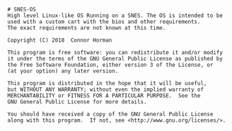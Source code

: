     # SNES-OS
    High level Linux-like OS Running on a SNES. The OS is intended to be used with a custom cart with the bios and other requirements.
    The exact requirements are not known at this time.
    
    Copyright (C) 2018  Connor Horman

    This program is free software: you can redistribute it and/or modify
    it under the terms of the GNU General Public License as published by
    the Free Software Foundation, either version 3 of the License, or
    (at your option) any later version.

    This program is distributed in the hope that it will be useful,
    but WITHOUT ANY WARRANTY; without even the implied warranty of
    MERCHANTABILITY or FITNESS FOR A PARTICULAR PURPOSE.  See the
    GNU General Public License for more details.

    You should have received a copy of the GNU General Public License
    along with this program.  If not, see <http://www.gnu.org/licenses/>.
